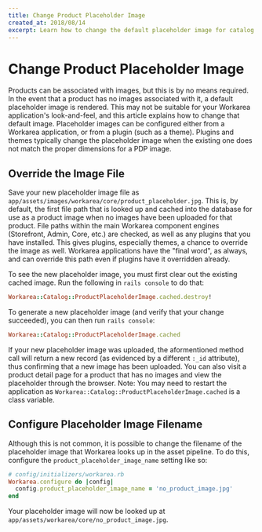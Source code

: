```yaml
---
title: Change Product Placeholder Image
created_at: 2018/08/14
excerpt: Learn how to change the default placeholder image for catalog products.
---
```


# Change Product Placeholder Image

Products can be associated with images, but this is by no means required. In the event that a product has no images associated with it, a default placeholder image is rendered. This may not be suitable for your Workarea application's look-and-feel, and this article explains how to change that default image. Placeholder images can be configured either from a Workarea application, or from a plugin (such as a theme). Plugins and themes typically change the placeholder image when the existing one does not match the proper dimensions for a PDP image.

## Override the Image File

Save your new placeholder image file as `app/assets/images/workarea/core/product_placeholder.jpg`. This is, by default, the first file path that is looked up and cached into the database for use as a product image when no images have been uploaded for that product. File paths within the main Workarea component engines (Storefront, Admin, Core, etc.) are checked, as well as any plugins that you have installed. This gives plugins, especially themes, a chance to override the image as well. Workarea applications have the "final word", as always, and can override this path even if plugins have it overridden already.

To see the new placeholder image, you must first clear out the existing cached image. Run the following in `rails console` to do that:

```ruby
Workarea::Catalog::ProductPlaceholderImage.cached.destroy!
```

To generate a new placeholder image (and verify that your change succeeded), you can then run `rails console`:

```ruby
Workarea::Catalog::ProductPlaceholderImage.cached
```

If your new placeholder image was uploaded, the aformentioned method call will return a new record (as evidenced by a different `:_id` attribute), thus confirming that a new image has been uploaded. You can also visit a product detail page for a product that has no images and view the placeholder through the browser. Note: You may need to restart the application as `Workarea::Catalog::ProductPlaceholderImage.cached` is a class variable.

## Configure Placeholder Image Filename

Although this is not common, it is possible to change the filename of the placeholder image that Workarea looks up in the asset pipeline. To do this, configure the `product_placeholder_image_name` setting like so:

```ruby
# config/initializers/workarea.rb
Workarea.configure do |config|
  config.product_placeholder_image_name = 'no_product_image.jpg'
end
```

Your placeholder image will now be looked up at `app/assets/workarea/core/no_product_image.jpg`.
